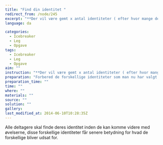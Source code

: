 ```yaml
---
title: "Find din identitet "
redirect_from: /node/245
excerpt: "**Der vil være gemt x antal identiteter ( efter hvor mange deltagere der er ) i sand, det kunne også være andre steder. Nu glæder det så for deltagerne om at finde deres identitet, eks. baby, mor, kriger, den kloge. osv. senere vil disse identiteter komme til udtryk i forskellige øvelser. Der vil ligge små poser med en ting eller 2 til hver identitet som de skal have på eller gøre udervejs.**"
language: da

categories: 
  - Icebreaker
  - Leg
  - Opgave
tags: 
  - Icebreaker
  - Leg
  - Opgave
aim: ""
instruction: "**Der vil være gemt x antal identiteter ( efter hvor mange deltagere der er ) i sand, det kunne også være andre steder. Nu glæder det så for deltagerne om at finde deres identitet, eks. baby, mor, kriger, den kloge. osv. senere vil disse identiteter komme til udtryk i forskellige øvelser. Der vil ligge små poser med en ting eller 2 til hver identitet som de skal have på eller gøre udervejs.**"
preparation: "Forbered de forskellige identiteter som man nu har valgt man vil lave. "
preparation_time: ""
time: ""
where: ""
materials: ""
source: ""
solution: ""
gallery:
last_modified_at: 2014-06-10T10:28:35Z
---
```

Alle deltagere skal finde deres identitet inden de kan komme videre med øvelserne, disse forskellige identiteter får senere betydning for hvad de forskellige bliver udsat for.
